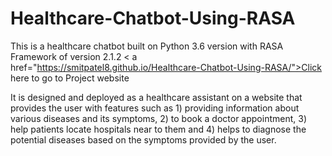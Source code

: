 # Healthcare-Chatbot-Using-RASA
This is a healthcare chatbot built on Python 3.6 version with RASA Framework of version 2.1.2
< a href="https://smitpatel8.github.io/Healthcare-Chatbot-Using-RASA/">Click here to go to Project website</a>

It is designed and deployed as a healthcare assistant on a website that provides the user with features such as 1) providing information about various diseases and its symptoms, 2) to book a doctor appointment, 3) help patients locate hospitals near to them and 4) helps to diagnose the potential diseases based on the symptoms provided by the user. 
